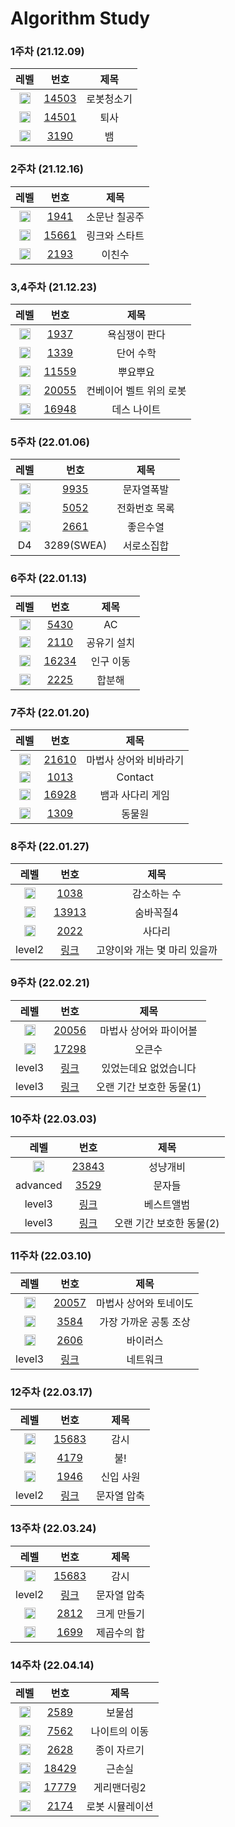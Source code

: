 <!-- Bronze : 5(1), 4(2), 3(3), 2(4), 1(5) -->
<!-- Silver : 5(6), 4(7), 3(8), 2(9), 1(10) -->
<!-- Gold : 5(11), 4(12), 3(13), 2(14), 1(15) -->
<!-- <img src="https://static.solved.ac/tier_small/*LEVEL*.svg" height="18px" /> | [*NO*](http://noj.am/*NO*) | *TITLE* -->
# Algorithm Study
### 1주차 (21.12.09)
레벨 | 번호 | 제목
:-: | :-: | :-:
<img src="https://static.solved.ac/tier_small/11.svg" height="18px"/> | [14503](http://noj.am/14503) | 로봇청소기
<img src="https://static.solved.ac/tier_small/8.svg" height="18px"/> | [14501](http://noj.am/14501) | 퇴사
<img src="https://static.solved.ac/tier_small/11.svg" height="18px"/> | [3190](http://noj.am/3190) | 뱀

### 2주차 (21.12.16)
레벨 | 번호 | 제목
:-: | :-: | :-:
<img src="https://static.solved.ac/tier_small/13.svg" height="18px"/> | [1941](http://noj.am/1941) | 소문난 칠공주
<img src="https://static.solved.ac/tier_small/10.svg" height="18px"/> | [15661](http://noj.am/15661) | 링크와 스타트
<img src="https://static.solved.ac/tier_small/8.svg" height="18px"/> | [2193](http://noj.am/2193) | 이친수

### 3,4주차 (21.12.23)
레벨 | 번호 | 제목
:-: | :-: | :-:
<img src="https://static.solved.ac/tier_small/13.svg" height="18px"/> | [1937](http://noj.am/1937) | 욕심쟁이 판다
<img src="https://static.solved.ac/tier_small/12.svg" height="18px"/> | [1339](http://noj.am/1339) | 단어 수학
<img src="https://static.solved.ac/tier_small/12.svg" height="18px"/> | [11559](http://noj.am/11559) | 뿌요뿌요
<img src="https://static.solved.ac/tier_small/10.svg" height="18px"/> | [20055](http://noj.am/20055) | 컨베이어 벨트 위의 로봇
<img src="https://static.solved.ac/tier_small/10.svg" height="18px"/> | [16948](http://noj.am/16948) | 데스 나이트

### 5주차 (22.01.06)
레벨 | 번호 | 제목
:-: | :-: | :-:
<img src="https://static.solved.ac/tier_small/12.svg" height="18px"/> | [9935](http://noj.am/9935) | 문자열폭발
<img src="https://static.solved.ac/tier_small/12.svg" height="18px"/> | [5052](http://noj.am/5052) | 전화번호 목록
<img src="https://static.solved.ac/tier_small/12.svg" height="18px"/> | [2661](http://noj.am/2661) | 좋은수열
D4 | 3289(SWEA) | 서로소집합

### 6주차 (22.01.13)
레벨 | 번호 | 제목
:-: | :-: | :-:
<img src="https://static.solved.ac/tier_small/11.svg" height="18px"/> | [5430](http://noj.am/5430) | AC
<img src="https://static.solved.ac/tier_small/11.svg" height="18px"/> | [2110](http://noj.am/2110) | 공유기 설치
<img src="https://static.solved.ac/tier_small/11.svg" height="18px"/> | [16234](http://noj.am/16234) | 인구 이동
<img src="https://static.solved.ac/tier_small/11.svg" height="18px"/> | [2225](http://noj.am/2225) | 합분해

### 7주차 (22.01.20)
레벨 | 번호 | 제목
:-: | :-: | :-:
<img src="https://static.solved.ac/tier_small/11.svg" height="18px"/> | [21610](http://noj.am/21610) | 마법사 상어와 비바라기
<img src="https://static.solved.ac/tier_small/11.svg" height="18px"/> | [1013](http://noj.am/1013) | Contact
<img src="https://static.solved.ac/tier_small/10.svg" height="18px"/> | [16928](http://noj.am/16928) | 뱀과 사다리 게임
<img src="https://static.solved.ac/tier_small/10.svg" height="18px"/> | [1309](http://noj.am/1309) | 동물원

### 8주차 (22.01.27)
레벨 | 번호 | 제목
:-: | :-: | :-:
<img src="https://static.solved.ac/tier_small/11.svg" height="18px"/> | [1038](http://noj.am/1038) | 감소하는 수
<img src="https://static.solved.ac/tier_small/12.svg" height="18px"/> | [13913](http://noj.am/13913) | 숨바꼭질4
<img src="https://static.solved.ac/tier_small/10.svg" height="18px"/> | [2022](http://noj.am/2022) | 사다리
level2 | [링크](https://programmers.co.kr/learn/courses/30/lessons/59040) | 고양이와 개는 몇 마리 있을까

### 9주차 (22.02.21)
레벨 | 번호 | 제목
:-: | :-: | :-:
<img src="https://static.solved.ac/tier_small/12.svg" height="18px"/> | [20056](http://noj.am/20056) | 마법사 상어와 파이어볼
<img src="https://static.solved.ac/tier_small/12.svg" height="18px"/> | [17298](http://noj.am/17298) | 오큰수
level3 | [링크](https://programmers.co.kr/learn/courses/30/lessons/59043) | 있었는데요 없었습니다
level3 | [링크](https://programmers.co.kr/learn/courses/30/lessons/59044) | 오랜 기간 보호한 동물(1)

### 10주차 (22.03.03)
레벨 | 번호 | 제목
:-: | :-: | :-:
<img src="https://static.solved.ac/tier_small/7.svg" height="18px"/> | [23843](https://www.acmicpc.net/problem/23842) | 성냥개비
advanced | [3529](http://www.jungol.co.kr/bbs/board.php?bo_table=pbank&wr_id=2869&sca=4050) | 문자들
level3 | [링크](https://programmers.co.kr/learn/courses/30/lessons/42579) | 베스트앨범
level3 | [링크](https://programmers.co.kr/learn/courses/30/lessons/59411) | 오랜 기간 보호한 동물(2)

### 11주차 (22.03.10)
레벨 | 번호 | 제목
:-: | :-: | :-:
<img src="https://static.solved.ac/tier_small/13.svg" height="18px"/> | [20057](https://www.acmicpc.net/problem/20057) | 마법사 상어와 토네이도
<img src="https://static.solved.ac/tier_small/12.svg" height="18px"/> | [3584](https://www.acmicpc.net/problem/3584) | 가장 가까운 공통 조상
<img src="https://static.solved.ac/tier_small/8.svg" height="18px"/> | [2606](https://www.acmicpc.net/problem/2606) | 바이러스
level3 | [링크](https://programmers.co.kr/learn/courses/30/lessons/43162) | 네트워크


### 12주차 (22.03.17)
레벨 | 번호 | 제목
:-: | :-: | :-:
<img src="https://static.solved.ac/tier_small/12.svg" height="18px"/> | [15683](https://www.acmicpc.net/problem/15683) | 감시
<img src="https://static.solved.ac/tier_small/12.svg" height="18px"/> | [4179](https://www.acmicpc.net/problem/4179) | 불!
<img src="https://static.solved.ac/tier_small/10.svg" height="18px"/> | [1946](https://www.acmicpc.net/problem/1946) | 신입 사원
level2 | [링크](https://programmers.co.kr/learn/courses/30/lessons/60057) | 문자열 압축


### 13주차 (22.03.24)
레벨 | 번호 | 제목
:-: | :-: | :-:
<img src="https://static.solved.ac/tier_small/12.svg" height="18px"/> | [15683](https://www.acmicpc.net/problem/15683) | 감시
level2 | [링크](https://programmers.co.kr/learn/courses/30/lessons/60057) | 문자열 압축
<img src="https://static.solved.ac/tier_small/12.svg" height="18px"/> | [2812](https://www.acmicpc.net/problem/2812) | 크게 만들기
<img src="https://static.solved.ac/tier_small/8.svg" height="18px"/> | [1699](https://www.acmicpc.net/problem/1699) | 제곱수의 합 


### 14주차 (22.04.14)
레벨 | 번호 | 제목
:-: | :-: | :-:
<img src="https://static.solved.ac/tier_small/11.svg" height="18px"/> | [2589](https://www.acmicpc.net/problem/2589) | 보물섬
<img src="https://static.solved.ac/tier_small/10.svg" height="18px"/> | [7562](https://www.acmicpc.net/problem/7562) | 나이트의 이동
<img src="https://static.solved.ac/tier_small/6.svg" height="18px"/> | [2628](https://www.acmicpc.net/problem/2628) | 종이 자르기
<img src="https://static.solved.ac/tier_small/8.svg" height="18px"/> | [18429](https://www.acmicpc.net/problem/18429) | 근손실
<img src="https://static.solved.ac/tier_small/12.svg" height="18px"/> | [17779](https://www.acmicpc.net/problem/17779) | 게리맨더링2
<img src="https://static.solved.ac/tier_small/11.svg" height="18px"/> | [2174](https://www.acmicpc.net/problem/2174) | 로봇 시뮬레이션
